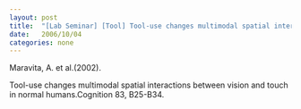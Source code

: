 ```yaml
---
layout: post
title:  "[Lab Seminar] [Tool] Tool-use changes multimodal spatial interactions between vision and touch in normal humans"
date:   2006/10/04
categories: none
---
```






Maravita, A. et al.(2002).

Tool-use changes multimodal spatial interactions between vision and touch in normal humans.Cognition 83, B25-B34. 



 

